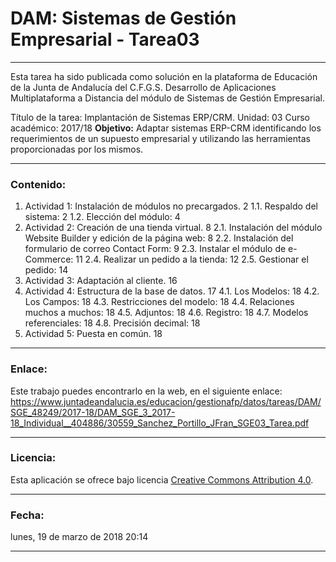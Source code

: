 # DAM: Sistemas de Gestión Empresarial - Tarea03

- - -
Esta tarea ha sido publicada como solución en la plataforma de Educación de la Junta de Andalucía del C.F.G.S. Desarrollo de Aplicaciones Multiplataforma a Distancia del módulo de Sistemas de Gestión Empresarial.

Título de la tarea: Implantación de Sistemas ERP/CRM.
Unidad: 03
Curso académico: 2017/18
**Objetivo:**
Adaptar sistemas ERP-CRM identificando los requerimientos de un supuesto empresarial y utilizando las herramientas proporcionadas por los mismos.

_ _ _
### Contenido:
1.	Actividad 1: Instalación de módulos no precargados.	2
	1.1.	Respaldo del sistema:	2
	1.2.	Elección del módulo:	4
2.	Actividad 2: Creación de una tienda virtual.	8
	2.1.	Instalación del módulo Website Builder y edición de la página web:	8
	2.2.	Instalación del formulario de correo Contact Form:	9
	2.3.	Instalar el módulo de e-Commerce:	11
	2.4.	Realizar un pedido a la tienda:	12
	2.5.	Gestionar el pedido:	14
3.	Actividad 3: Adaptación al cliente.	16
4.	Actividad 4: Estructura de la base de datos.	17
	4.1.	Los Modelos:	18
	4.2.	Los Campos:	18
	4.3.	Restricciones del modelo:	18
	4.4.	Relaciones muchos a muchos:	18
	4.5.	Adjuntos:	18
	4.6.	Registro:	18
	4.7.	Modelos referenciales:	18
	4.8.	Precisión decimal:	18
5.	Actividad 5: Puesta en común.	18


- - -
### Enlace:
Este trabajo puedes encontrarlo en la web, en el siguiente enlace:
https://www.juntadeandalucia.es/educacion/gestionafp/datos/tareas/DAM/SGE_48249/2017-18/DAM_SGE_3_2017-18_Individual__404886/30559_Sanchez_Portillo_JFran_SGE03_Tarea.pdf

- - -
### Licencia:
Esta aplicación se ofrece bajo licencia [Creative Commons Attribution 4.0].

- - -
### Fecha:
lunes, 19 de marzo de 2018 20:14

- - -

[Creative Commons Attribution 4.0]: (https://choosealicense.com/licenses/cc-by-4.0/)